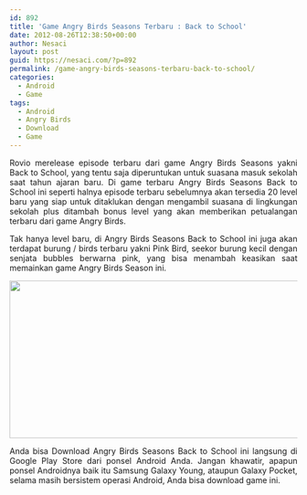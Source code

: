 ```yaml
---
id: 892
title: 'Game Angry Birds Seasons Terbaru : Back to School'
date: 2012-08-26T12:38:50+00:00
author: Nesaci
layout: post
guid: https://nesaci.com/?p=892
permalink: /game-angry-birds-seasons-terbaru-back-to-school/
categories:
  - Android
  - Game
tags:
  - Android
  - Angry Birds
  - Download
  - Game
---
```

<p style="text-align: justify;">
  Rovio merelease episode terbaru dari game Angry Birds Seasons yakni Back to School, yang tentu saja diperuntukan untuk suasana masuk sekolah saat tahun ajaran baru. Di game terbaru Angry Birds Seasons Back to School ini seperti halnya episode terbaru sebelumnya akan tersedia 20 level baru yang siap untuk ditaklukan dengan mengambil suasana di lingkungan sekolah plus ditambah bonus level yang akan memberikan petualangan terbaru dari game Angry Birds.
</p>

<p style="text-align: justify;">
  Tak hanya level baru, di Angry Birds Seasons Back to School ini juga akan terdapat burung / birds terbaru yakni Pink Bird, seekor burung kecil dengan senjata bubbles berwarna pink, yang bisa menambah keasikan saat memainkan game Angry Birds Season ini.
</p>

<p style="text-align: center;">
  <img loading="lazy" class="aligncenter" title="Angry Birds Season" src="https://1.bp.blogspot.com/-v8WdqPz7y1g/UDm1bnsvr7I/AAAAAAAAAEQ/PEySz38ULIE/s1600/Angry-Birds-Seasons-Back-to-School.jpg" alt="" width="564" height="276" />
</p>

<p style="text-align: justify;">
  Anda bisa Download Angry Birds Seasons Back to School ini langsung di Google Play Store dari ponsel Android Anda. Jangan khawatir, apapun ponsel Androidnya baik itu Samsung Galaxy Young, ataupun Galaxy Pocket, selama masih bersistem operasi Android, Anda bisa download game ini.
</p>